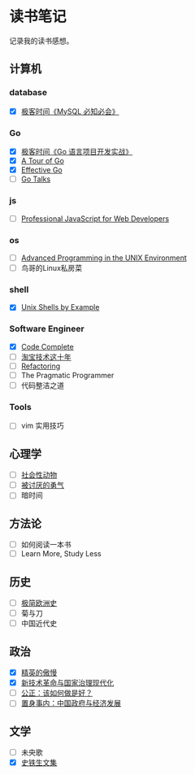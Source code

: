 # 读书笔记

记录我的读书感想。

## 计算机

### database

- [x] [极客时间《MySQL 必知必会》](computer/db/mysql_must_know)

### Go

- [x] [极客时间《Go 语言项目开发实战》](computer/go/go_project_develop_guide)
- [x] [A Tour of Go](computer/go/a_tour_of_go/README.md)
- [x] [Effective Go](computer/go/effective_go/README.md)
- [ ] [Go Talks](computer/go/go_talks)

### js

- [ ] [Professional JavaScript for Web Developers](computer/js/professional)

### os

- [ ] [Advanced Programming in the UNIX Environment](computer/os/apue)
- [ ] 鸟哥的Linux私房菜

### shell

- [x] [Unix Shells by Example](computer/shell/use)

### Software Engineer

- [x] [Code Complete](computer/se/code_complete)
- [ ] [淘宝技术这十年](computer/it/taobao)
- [ ] [Refactoring](computer/se/refactoring)
- [ ] The Pragmatic Programmer
- [ ] 代码整洁之道

### Tools

- [ ] vim 实用技巧

## 心理学

- [ ] [社会性动物](psychology/the_social_animal)
- [ ] [被讨厌的勇气](psychology/beitaoyandeyongqi)
- [ ] 暗时间

## 方法论

- [ ] 如何阅读一本书
- [ ] Learn More, Study Less

## 历史

- [ ] [极简欧洲史](history/shortest_europe)
- [ ] 菊与刀
- [ ] 中国近代史

## 政治

- [x] [精英的傲慢](politics/the_tyranny_of_merit.md)
- [x] [新技术革命与国家治理现代化](politics/new_technology_revolution)
- [ ] [公正：该如何做是好？](politics/justice)
- [ ] [置身事内：中国政府与经济发展](politics/zhishengshinei)

## 文学

- [ ] 未央歌
- [x] [史铁生文集](literature/shitiesheng)
